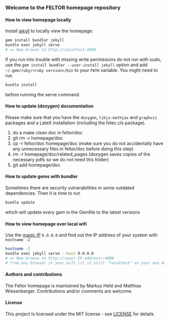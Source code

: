 ### Welcome to the FELTOR homepage repository

#### How to view homepage locally
Install [jekyll](https://jekyllrb.com/) to locally view the homepage:

```sh
gem install bundler jekyll
bundle exec jekyll serve
# => Now browse to http://localhost:4000
```
If you run into trouble with missing write permissions do not run with sudo, use
the `gem install bundler --user-install jekyll` option and add `~/.gem/ruby/<ruby version>/bin` to your `PATH` variable.
You might need to run
```sh
bundle install
```
before running the serve command.

#### How to update (doxygen) documentation

Please make sure that you have the `doxygen`,
`libjs-mathjax` and `graphviz` packages and a LateX installation (including the hitec.cls package).

1. do a make clean doc in feltor/doc
2. git rm -r homepage/doc
3. cp -r feltor/doc homepage/doc (make sure you do not accidentally have any
unnecessary files in feltor/doc before doing this step)
4. rm -r homepage/doc/related_pages (doxygen saves copies of the necessary pdfs so we do not need this folder)
5. git add homepage/doc

#### How to update gems with bundler

Sometimes there are security vulnerabilities in some outdated dependencies.
Then it is time to run

```sh
bundle update
```

which will update every gem in the Gemfile to the latest versions

#### How to view homepage over local wifi
Use the [magic IP](https://en.wikipedia.org/wiki/0.0.0.0) `0.0.0.0` and
find out the IP address of your system with `hostname -I`
```sh
hostname -I
bundle exec jekyll serve --host 0.0.0.0
# => Now browse to http://<your-IP-address>:4000
# from any browser in your wifi (it is still "localhost" on your own machine)
```

#### Authors and contributions

The Feltor homepage is maintained by Markus Held and Matthias Wiesenberger. Contributions and/or comments are welcome.

#### License

This project is licensed under the MIT license - see [LICENSE](LICENSE) for details
